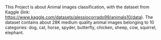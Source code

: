 This Project is about Animal images classification, with the dataset from Kaggle (link: https://www.kaggle.com/datasets/alessiocorrado99/animals10/data).
The dataset contains about 28K medium quality animal images belonging to 10 categories: dog, cat, horse, spyder, butterfly, chicken, sheep, cow, squirrel, elephant.
